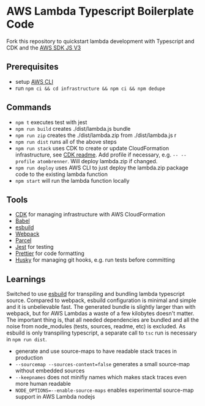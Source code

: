 # AWS Lambda Typescript Boilerplate Code

Fork this repository to quickstart lambda development with Typescript and CDK and the [AWS SDK JS V3](https://github.com/aws/aws-sdk-js-v3)

## Prerequisites

- setup [AWS CLI](https://docs.aws.amazon.com/cli/latest/userguide/install-cliv2.html)
- run `npm ci && cd infrastructure && npm ci && npm dedupe`

## Commands

- `npm t` executes test with jest
- `npm run build` creates ./dist/lambda.js bundle
- `npm run zip` creates the ./dist/lambda.zip from ./dist/lambda.js r
- `npm run dist` runs all of the above steps
- `npm run stack` uses CDK to create or update CloudFormation infrastructure, see [CDK readme](./infrastructure/README.md).
   Add profile if necessary, e.g. `-- --profile atombrenner`. Will deploy lambda.zip if changed.
- `npm run deploy` uses AWS CLI to just deploy the lambda.zip package code to the existing lambda function
- `npm start` will run the lambda function locally

## Tools

- [CDK](https://docs.aws.amazon.com/cdk/api/latest/docs/aws-construct-library.html) for managing infrastructure with AWS CloudFormation
- [Babel](https://babeljs.io/)
- [esbuild](https://esbuild.github.io/)
- [Webpack](https://webpack.js.org/)
- [Parcel](https://github.com/parcel-bundler/parcel)
- [Jest](https://jestjs.io/) for testing
- [Prettier](https://prettier.io/) for code formatting
- [Husky](https://github.com/typicode/husky) for managing git hooks, e.g. run tests before committing

## Learnings

Switched to use [esbuild](https://esbuild.github.io/) for transpiling and bundling lambda typescript source.
Compared to webpack, esbuild configuration is minimal and simple and it is unbelievable fast.
The generated bundle is slightly larger than with webpack, but for AWS Lambdas a waste of a few kilobytes doesn't matter.
The important thing is, that all needed dependencies are bundled and all the noise from node_modules (tests, sources, readme, etc) is excluded.
As esbuild is only transpiling typescript, a separate call to `tsc` run is necessary in `npm run dist`.

- generate and use source-maps to have readable stack traces in production
- `--sourcemap --sources-content=false` generates a small source-map without embedded sources
- `--keepnames` does not minifiy names which makes stack traces even more human readable 
- `NODE_OPTIONS=--enable-source-maps` enables experimental source-map support in AWS Lambda nodejs
